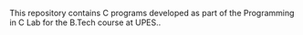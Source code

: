 This repository contains C programs developed as part of the Programming in C Lab for the B.Tech course at UPES..

